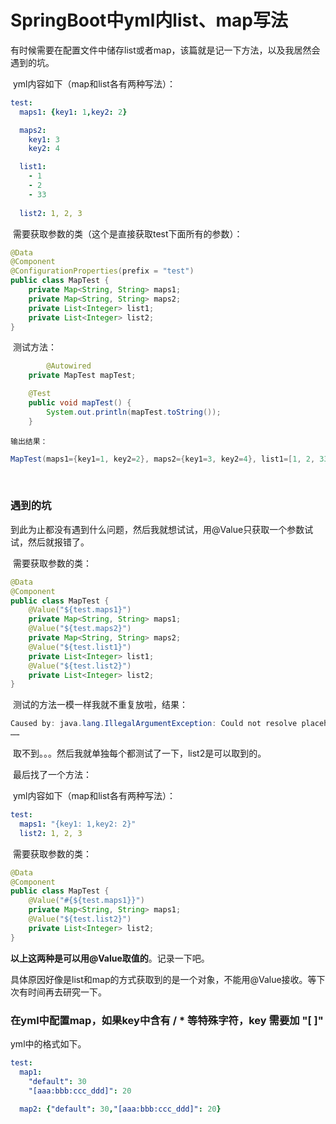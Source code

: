 # SpringBoot中yml内list、map写法

​	有时候需要在配置文件中储存list或者map，该篇就是记一下方法，以及我居然会遇到的坑。

​	yml内容如下（map和list各有两种写法）：

```yml
test:
  maps1: {key1: 1,key2: 2}

  maps2:
    key1: 3
    key2: 4

  list1:
    - 1
    - 2
    - 33
    
  list2: 1, 2, 3
```

​	需要获取参数的类（这个是直接获取test下面所有的参数）：

```java
@Data
@Component
@ConfigurationProperties(prefix = "test")
public class MapTest {
    private Map<String, String> maps1;
    private Map<String, String> maps2;
    private List<Integer> list1;
    private List<Integer> list2;
}
```

​	测试方法：

```java
		@Autowired
    private MapTest mapTest;

    @Test
    public void mapTest() {
        System.out.println(mapTest.toString());
    }

```

 	输出结果：

```java
MapTest(maps1={key1=1, key2=2}, maps2={key1=3, key2=4}, list1=[1, 2, 33], list2=[1, 2, 3])
```

​	

### 遇到的坑

​	到此为止都没有遇到什么问题，然后我就想试试，用@Value只获取一个参数试试，然后就报错了。

​	需要获取参数的类：

```java
@Data
@Component
public class MapTest {
    @Value("${test.maps1}")
    private Map<String, String> maps1;
    @Value("${test.maps2}")
    private Map<String, String> maps2;
    @Value("${test.list1}")
    private List<Integer> list1;
    @Value("${test.list2}")
    private List<Integer> list2;
}
```

​	测试的方法一模一样我就不重复放啦，结果：

```java
Caused by: java.lang.IllegalArgumentException: Could not resolve placeholder 'test.maps1' in value "${test.maps1}"
……
```

​	取不到。。。然后我就单独每个都测试了一下，list2是可以取到的。

​	最后找了一个方法：

​	yml内容如下（map和list各有两种写法）：

```yml
test:
  maps1: "{key1: 1,key2: 2}"
  list2: 1, 2, 3
```

​	需要获取参数的类：

```java
@Data
@Component
public class MapTest {
    @Value("#{${test.maps1}}")
    private Map<String, String> maps1;
    @Value("${test.list2}")
    private List<Integer> list2;
}
```

**以上这两种是可以用@Value取值的**。记录一下吧。

具体原因好像是list和map的方式获取到的是一个对象，不能用@Value接收。等下次有时间再去研究一下。



### 在yml中配置map，如果key中含有 / * 等特殊字符，key 需要加 "[ ]"

yml中的格式如下。

```yml
test:
  map1: 
    "default": 30
    "[aaa:bbb:ccc_ddd]": 20
    
  map2: {"default": 30,"[aaa:bbb:ccc_ddd]": 20}
```

